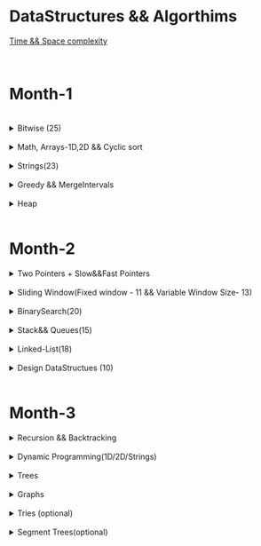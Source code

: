 DataStructures && Algorthims
============================

[Time && Space complexity](https://flexiple.com/algorithms/big-o-notation-cheat-sheet/)


<br>

<h1>Month-1</h1>


<br>
<details>
<Summary>Bitwise (25)</Summary>

S.No. | Question Name | Java Solution |
------|---------------|---------------|
1 | [Check if ith bit set or not](https://practice.geeksforgeeks.org/problems/check-whether-k-th-bit-is-set-or-not-1587115620/1) |[JAVA](./src/main/java/Bitwise/BitSetOrNot.java)|
2 | [Number of 1 bits](https://leetcode.com/problems/number-of-1-bits/) |[JAVA](./src/main/java/Bitwise/NumberOfSetBits.java)|
3 | [Counting Bits](https://leetcode.com/problems/counting-bits/) |[JAVA](./src/main/java/Bitwise/CountingBits.java)|
4 | [Reverse Bits](https://leetcode.com/problems/reverse-bits/) |[JAVA](./src/main/java/Bitwise/ReverseBits.java)|
5 | [say N is odd/even](https://practice.geeksforgeeks.org/problems/odd-or-even3618/1) |[JAVA](./src/main/java/Bitwise/EvenOrOdd.java)|
6 | [Swap all odd and even bits](https://practice.geeksforgeeks.org/problems/swap-all-odd-and-even-bits-1587115621/1) |[JAVA](./src/main/java/Bitwise/PowerSet.java)|
7 | [Longest Consecutive 1’s)](https://practice.geeksforgeeks.org/problems/longest-consecutive-1s-1587115620/1) |[JAVA](./src/main/java/Bitwise/PowerSet.java)|
8 | [Sparse Number](https://practice.geeksforgeeks.org/problems/number-is-sparse-or-not-1587115620/1) |[JAVA](./src/main/java/Bitwise/PowerSet.java)|
9 | [Extract/Set/Clear/Remove](https://www.geeksforgeeks.org/set-clear-and-toggle-a-given-bit-of-a-number-in-c/) |[JAVA](./src/main/java/Bitwise/)|
10 | [Check if a no is a power of 2](https://practice.geeksforgeeks.org/problems/power-of-2-1587115620/1) |[JAVA](./src/main/java/Bitwise/PowerOf2OrNot.java)|
11 | [Copy set bits in a range ](https://www.geeksforgeeks.org/copy-set-bits-in-a-range/) |[JAVA](https://www.geeksforgeeks.org/copy-set-bits-in-a-range)|
12 | [Complement of base 10 number ](https://leetcode.com/problems/complement-of-base-10-integer) |[JAVA](./src/main/java/Bitwise/DecimalToBinaryConversion.java)|
13 | [bit difference ](https://leetcode.com/problems/convert-a-number-to-hexadecimal/) |[JAVA](./src/main/java/Bitwise/DecimalToBinaryConversion.java)|
14 | [Print Xor of 1 to N and Range](https://practice.geeksforgeeks.org/problems/xor-of-a-given-range/1) |[JAVA](./src/main/java/Bitwise/XOR_Range.java)|
15 | [Bitwise AND of Numbers Range](https://leetcode.com/problems/bitwise-and-of-numbers-range/) |[JAVA](./src/main/java/Bitwise/BitwiseANDRange.java)|
16 | [Divide two integers ](https://leetcode.com/problems/divide-two-integers/) |[JAVA](./src/main/java/Bitwise/DecimalToBinaryConversion.java)|
17 | [square of no without using ](https://leetcode.com/problems/convert-a-number-to-hexadecimal/) |[JAVA](./src/main/java/Bitwise/DecimalToBinaryConversion.java)|
18 | [Decimal to Binary ](https://practice.geeksforgeeks.org/problems/decimal-to-binary-1587115620/1) |[JAVA](./src/main/java/Bitwise/DecimalToBinaryConversion.java)|
19 | [Binary to Decimal](https://practice.geeksforgeeks.org/problems/binary-number-to-decimal-number3525/1) |[JAVA](./src/main/java/Bitwise/BinaryToDecimalConversion.java)|
20 | [Convert a number to hexadecimal ](https://leetcode.com/problems/convert-a-number-to-hexadecimal/) |[JAVA](./src/main/java/Bitwise/DecimalToBinaryConversion.java)|
21 | [Add Binary](https://leetcode.com/problems/add-binary/) |[JAVA](./src/main/java/Bitwise/AddBinary.java)|
22 | [Sum of Two Integers](https://leetcode.com/problems/sum-of-two-integers/) |[JAVA](./src/main/java/Bitwise/SumOfTwoIntegers.java)|
23 | [Single Number](https://leetcode.com/problems/single-number/) |[JAVA](./src/main/java/Bitwise/SingleNumber_I.java)|
24 | [Single Number II](https://leetcode.com/problems/single-number-ii/) |[JAVA](./src/main/java/Bitwise/SingleNumber_I.java)|
25 | [Single Number III](https://leetcode.com/problems/single-number-iii) |[JAVA](./src/main/java/Bitwise/TwoUniqueNumbers.java)|
26 | [Swap 2 nos without using third variable](https://practice.geeksforgeeks.org/problems/swap-two-numbers3844/1) |[JAVA](./src/main/java/Bitwise/Swap2Numbers.java)|
27 | [Missing Numbers](https://leetcode.com/problems/missing-number/) |[JAVA](./src/main/java/Bitwise/MissingNumberXor.java)|
28 | [Subsets(power set)](https://practice.geeksforgeeks.org/problems/power-set4302/1) |[JAVA](./src/main/java/Bitwise/PowerSet.java)|
29 | [Maximum subset XOR](https://practice.geeksforgeeks.org/problems/maximum-subset-xor/1) |[JAVA](./src/main/java/Bitwise/PowerSet.java)|
</details>





<br>
<details>
<Summary>Math, Arrays-1D,2D && Cyclic sort</Summary>

<br/>
<Summary>Math</Summary>

S.No. | Question Name | Java Solution |
------|---------------|---------------|
1 | [Plus One](https://leetcode.com/problems/plus-one/) |[JAVA](./src/main/java/Arrays/PlusOne.java)|
2 | [Factorial Trailing Zeros](https://leetcode.com/problems/factorial-trailing-zeroes/) |[JAVA](./src/main/java/Arrays/FactorialTrailingZeros.java)|
3 | [Max points on a line](https://leetcode.com/problems/max-points-on-a-line/) |[JAVA](./src/main/java/Arrays/MaxPointsInALine.java)|
4 | [Fraction to recurring decimal](https://leetcode.com/problems/fraction-to-recurring-decimal/) |[JAVA](./src/main/java/Arrays/FractionToRecurringDecimal.java)|
5 | [Logger Rate Limiter](https://prepfortech.in/interview-topics/hash-table/logger-rate-limiter-leet-code/) |[JAVA](./src/main/java/Arrays/)|
6 | [Ugly Number - prime factors](https://leetcode.com/problems/ugly-number/) |[JAVA](./src/main/java/Arrays/Primes.java)|
6 | [Count primes](https://leetcode.com/problems/count-primes/) |[JAVA](./src/main/java/Arrays/Primes.java)|
7 | [GCD/LCM](https://leetcode.com/problems/logger-rate-limiter/) |[JAVA](./src/main/java/Arrays/Primes.java)|
8 | [Pascals Triangle](https://leetcode.com/problems/pascals-triangle/) |[JAVA](./src/main/java/Arrays/PascalsTriangle.java)|
9 | [Integer to Roman](https://leetcode.com/problems/integer-to-roman/) |[JAVA](./src/main/java/Arrays/IntegerToRomanViceVersa.java)|
9 | [Roman To Integer](https://leetcode.com/problems/roman-to-integer/) |[JAVA](./src/main/java/Arrays/IntegerToRomanViceVersa.java)|
10 | [Excel sheet column title](https://leetcode.com/problems/roman-to-integer/) |[JAVA](./src/main/java/Arrays/ExcelSheet.java)|
10 | [Excel Sheet column number](https://leetcode.com/problems/roman-to-integer/) |[JAVA](./src/main/java/Arrays/ExcelSheet.java)|


<br/>
<Summary>Cyclic Sort - all are same logic</Summary>

S.No. | Question Name | Java Solution |
------|---------------|---------------|
1 |[Missing Number](https://leetcode.com/problems/missing-number/) |[JAVA](./src/main/java/CyclicSort/MissingNumber.java)|
1 |[Find all numbers disappeard in the array](https://leetcode.com/problems/find-all-numbers-disappeared-in-an-array/) |[JAVA](./src/main/java/CyclicSort/FindAllMissingNumbersInArray.java)|
1 |[FInd the duplicate number](https://leetcode.com/problems/find-the-duplicate-number/)|[JAVA](./src/main/java/CyclicSort/FindTheDuplicateNumber.java)|
1 |[Find all duplicates in an array](https://leetcode.com/problems/find-all-duplicates-in-an-array/) |[JAVA](./src/main/java/CyclicSort/FillAllDuplicatesInArray.java)|
1 |[Set mismatch](https://leetcode.com/problems/set-mismatch/) |[JAVA](./src/main/java/CyclicSort/SetMismatch.java)|
1 |[First missing positive number](https://leetcode.com/problems/first-missing-positive/)|[JAVA](./src/main/java/CyclicSort/FirstMissingPositive.java)|



<br/>
<Summary>1D-Array</Summary>

S.No. | Question Name | Java Solution |
------|---------------|---------------|
1 | [Palindrome Number](https://leetcode.com/problems/palindrome-number/) |[JAVA](./src/main/java/Arrays/PalindromeNumber.java)|
1 | [Longest Palindrome](https://leetcode.com/problems/longest-palindrome/) |[JAVA](./src/main/java/Arrays/LongestPalindromeLength.java)|
1 | [Longest Consecutive sequence](https://leetcode.com/problems/longest-consecutive-sequence/) |[JAVA](./src/main/java/Arrays/LongestConsecutiveSequence.java)|
2 | [Majority Element I & II](https://leetcode.com/problems/majority-element/) |[JAVA](./src/main/java/Arrays/MajorityElement.java)|
3 | [max-consecutive-ones](https://leetcode.com/problems/max-consecutive-ones/) |[JAVA](./src/main/java/TwoPointers/MaxConsecutiveOnes.java)|
4 | [Product of Array-exceptSelf(PrefixSum)](https://leetcode.com/problems/product-of-array-except-self/) |[JAVA](./src/main/java/Arrays/ProductOfArrayExceptSelf.java)|
5 | [RotateArray](https://leetcode.com/problems/rotate-array/) |[JAVA](./src/main/java/Arrays/RotateArray.java)|
5 | [check if array is rotated or not](https://leetcode.com/problems/check-if-array-is-sorted-and-rotated/) |[JAVA](./src/main/java/Arrays/RotateArray.java)|
6 | [Convert array into zigzag fashion](https://practice.geeksforgeeks.org/problems/convert-array-into-zig-zag-fashion1638/1) |[JAVA](./src/main/java/Arrays/Zigzag.java)|
6 | [Wiggle sort I & II](https://leetcode.com/problems/wiggle-sort-ii/) |[JAVA](./src/main/java/Arrays/Zigzag.java)|
6 | [Rearrange Array Alternatly](https://practice.geeksforgeeks.org/problems/-rearrange-array-alternately-1587115620/1) |[JAVA](./src/main/java/Arrays/Zigzag.java)|
6 | [Element with left side smaller and right side greater](https://practice.geeksforgeeks.org/problems/unsorted-array4925/1) |[JAVA](./src/main/java/Arrays/Zigzag.java)|

<br/>
<Summary>Matrix - 2D Problems</Summary>

S.No. | Question Name | Java Solution |
------|---------------|---------------|
1 | [Rotate Image](https://leetcode.com/problems/rotate-image/) |[JAVA](./src/main/java/Arrays/RotateImage.java)|
2 | [Set Matrix to Zero](https://leetcode.com/problems/set-matrix-zeroes/) |[JAVA](./src/main/java/Arrays/SetMatrixToZeros.java)|
3 | [Spiral Matrix I & II](https://leetcode.com/problems/spiral-matrix/) |[JAVA](./src/main/java/Arrays/SpiralMatrix.java)|
4 | [Game of Life](https://leetcode.com/problems/game-of-life/) |[JAVA](./src/main/java/Arrays/GameOfLife.java)|


</details>




<br>
<details>
<Summary>Strings(23)</Summary>

S.No. | Question Name | Java Solution |
------|---------------|---------------|
1 | [Valid Anagram](https://leetcode.com/problems/valid-anagram/) |[JAVA](./src/main/java/Strings/ValidAnagram.java)|
2 | [Group Anagrams](https://leetcode.com/problems/group-anagrams/) |[JAVA](./src/main/java/Strings/)|
3 | [Valid Palindrome](https://leetcode.com/problems/valid-palindrome/) |[JAVA](./src/main/java/Strings/ValidPalindrome.java)|
4 | [Valid Palindrome II](https://leetcode.com/problems/valid-palindrome-ii/) |[JAVA](./src/main/java/Strings/ValidPalindromeII.java)|
5 | [minimum-insertion-steps-to-make-a-string-palindrome](https://leetcode.com/problems/minimum-insertion-steps-to-make-a-string-palindrome) |[JAVA](./src/main/java/Strings/MinInsertions.java)|
6 | [longest-palindromic-substring](https://leetcode.com/problems/longest-palindromic-substring) |[JAVA](./src/main/java/Strings/LongestPalindromicSubstring.java)|
7 | [Isomorphic Strings](https://leetcode.com/problems/isomorphic-strings/) |[JAVA](./src/main/java/Strings/Isomorphic.java)|
8 | [Ransom Note](https://leetcode.com/problems/ransom-note/) |[JAVA](./src/main/java/Strings/RansomNote.java)|
9 | [Longest common prefix](https://leetcode.com/problems/longest-common-prefix/) |[JAVA](./src/main/java/Strings/LongestCommonPrefix.java)|
10 | [Zig Zag conversion](https://leetcode.com/problems/zigzag-conversion/) |[JAVA](./src/main/java/Strings/ZigZagConversion.java)|
11 | [Length of Last Word](https://leetcode.com/problems/length-of-last-word/) |[JAVA](./src/main/java/Strings/LengthOfLastWord.java)|
12 | [Reverse words in a string](https://leetcode.com/problems/reverse-words-in-a-string/) |[JAVA](./src/main/java/Strings/ReverseWordsInAString.java)|
13 | [Compare version numbers](https://leetcode.com/problems/compare-version-numbers/) |[JAVA](./src/main/java/Strings/CompareVersionNumbers.java)|
14 | [Validate IP Address](https://leetcode.com/problems/validate-ip-address) |[JAVA](./src/main/java/Strings/ValidateIPAddress.java)|
15 | [Count and Say](https://leetcode.com/problems/count-and-say/) |[JAVA](./src/main/java/Strings/CountAndSay.java)|
16 | [Encode & Decode Strings](https://leetcode.com/problems/encode-and-decode-strings/) |[JAVA](./src/main/java/Strings/EncodeAndDecodeStrings.java)|
17 | [Text Justification](https://leetcode.com/problems/text-justification/) |[JAVA](./src/main/java/Strings/TextJustification.java)|
18 | [Find the index of the first occurence in a string(atoI - kmp)](https://leetcode.com/problems/find-the-index-of-the-first-occurrence-in-a-string/) |[JAVA](./src/main/java/Strings/AtoIKMP.java)|
19 | [String Compression](https://leetcode.com/problems/string-compression) |[JAVA](./src/main/java/Strings/TextJustification.java)|
20 | [Kids with greatest number of candies](https://leetcode.com/problems/kids-with-the-greatest-number-of-candies) |[JAVA](./src/main/java/Strings/TextJustification.java)|
21 | [Can place flowers](https://leetcode.com/problems/can-place-flowers) |[JAVA](./src/main/java/Strings/TextJustification.java)|
22 | [GCD of strings](https://leetcode.com/problems/greatest-common-divisor-of-strings) |[JAVA](./src/main/java/Strings/TextJustification.java)|
23 | [Reverse words in a String](https://leetcode.com/problems/reverse-words-in-a-string/) |[JAVA](./src/main/java/TwoPointers/ReverseWordsInAString.java)|
</details>



<br>
<details>
<Summary>Greedy && MergeIntervals </Summary>

S.No. | Question Name | Java Solution |
------|---------------|---------------|
1 |[Largest-Number](https://leetcode.com/problems/largest-number/) |[JAVA](./src/main/java/Greedy/LargestFromArray.java)|
2 |[Gas Station](https://leetcode.com/problems/gas-station/) |[JAVA](./src/main/java/Greedy/GasStationOrCircularTour.java)|
3 |[Candy](https://leetcode.com/problems/candy/) |[JAVA](./src/main/java/Greedy/CarPoolingAndCandy.java)|
4 |[Car Pooling](https://leetcode.com/problems/car-pooling/) |[JAVA](./src/main/java/Greedy/CarPoolingAndCandy.java)|
5 |[Boats to save people](https://leetcode.com/problems/boats-to-save-people/) |[JAVA](./src/main/java/Greedy/MinimumNoOfBoatsToSavePeople.java)|
6 |[Minimum platforms](https://practice.geeksforgeeks.org/problems/minimum-platforms-1587115620/1) |[JAVA](./src/main/java/Greedy/MinimumNoOfPlatformsRequired.java)|
7 |[Minimum no of refueling shops](https://leetcode.com/problems/minimum-number-of-refueling-stops/) |[JAVA](./src/main/java/Greedy/MinimumNoOfRefuelingStops.java)|
8 |[Jump Game](https://leetcode.com/problems/jump-game/) |[JAVA](./src/main/java/Greedy/JumpGame.java)|
9 |[Two-City-scheduling](https://leetcode.com/problems/two-city-scheduling/) |[JAVA](./src/main/java/Greedy/TwoCitySchedulingInterview.java)|
10 |[Find the celebrity](https://www.youtube.com/watch?v=LZJBZEnoYLQ) |[JAVA](./src/main/java/Greedy/FindTheCelebrity.java)|
11 |[distribute-candies](https://leetcode.com/problems/distribute-candies/) |[JAVA](./src/main/java/Greedy/DistributeCandies.java)|
12 |[increasing-triplet-subsequence](https://leetcode.com/problems/increasing-triplet-subsequence/) |[JAVA](./src/main/java/Greedy/IncreasingTripletSubsequence.java)|


<Summary>MergeIntervals</Summary>

S.No. | Question Name | Java Solution |
------|---------------|---------------|
1 |[mergeInterval](https://leetcode.com/problems/merge-intervals/) |[JAVA](./src/main/java/mergeIntervals/mergeIntervals.java)|
2 |[InsertInterval](https://leetcode.com/problems/insert-interval/) |[JAVA](./src/main/java/mergeIntervals/InsertIntervals.java)|
3 |[Non-overlapping intervals](https://leetcode.com/problems/non-overlapping-intervals/) |[JAVA](./src/main/java/mergeIntervals/Non_overlappingInterval.java)|
4 |[Interval List Intersections](https://leetcode.com/problems/interval-list-intersections/) |[JAVA](./src/main/java/mergeIntervals/IntervalListIntersections.java)|
5 |[Minimum no of arrows to burst ballons](https://leetcode.com/problems/minimum-number-of-arrows-to-burst-balloons/) |[JAVA](./src/main/java/mergeIntervals/MinimumArrowsToBurstBallons.java)|
5 |[Meeting rooms I&II](https://www.lintcode.com/problem/920/) |[JAVA](./src/main/java/mergeIntervals/MeetingRooms.java)|
6 |[Employee free time](https://leetcode.com/problems/employee-free-time/) |[JAVA](./src/main/java/mergeIntervals/EmployeeFreeTime.java)|
7 |[Summary Ranges](https://leetcode.com/problems/summary-ranges/) |[JAVA](./src/main/java/mergeIntervals/SummaryRanges.java)|
</details>




<br>
<details>
<Summary>Heap</Summary>


<Summary>Top K pattern</Summary>

S.No. | Question Name | Java Solution |
------|---------------|---------------|
1 | [Top k Frequent words](https://leetcode.com/problems/k-closest-points-to-origin/) |[JAVA](./src/main/java/TwoPointers/)|
1 | [Top k Frequent Elements](https://leetcode.com/problems/top-k-frequent-words/) |[JAVA](./src/main/java/TwoPointers/)|
1 | [Sort Characters By Frequency](https://leetcode.com/problems/find-k-closest-elements/) |[JAVA](./src/main/java/TwoPointers/)|

<Summary>Kth Smallest/Largest</Summary>

S.No. | Question Name | Java Solution |
------|---------------|---------------|
2 | [K Closest Points to Origin](https://leetcode.com/problems/car-pooling) |[JAVA](./src/main/java/TwoPointers/)|
3 | [Kth Largest element in an array](https://leetcode.com/problems/kth-largest-element-in-an-array/) |[JAVA](./src/main/java/heaps/)|
4 | [Kth Largest Element in a Stream](https://leetcode.com/problems/merge-k-sorted-lists) |[JAVA](./src/main/java/TwoPointers/)|
5 | [Find K pairs with smallest sums](https://leetcode.com/problems/car-pooling) |[JAVA](./src/main/java/TwoPointers/)|
6 | [Find the Kth Smallest Sum of a Matrix with sorted rows](https://leetcode.com/problems/k-closest-points-to-origin/) |[JAVA](./src/main/java/TwoPointers/)|


<Summary>Two Heaps && Merge Patterns</Summary>

S.No. | Question Name | Java Solution |
------|---------------|---------------|
1 | [Find median from data stream](https://leetcode.com/problems/find-median-from-data-stream/) |[JAVA](./src/main/java/TwoPointers/)|
2 | [Sliding Window Median](https://leetcode.com/problems/merge-k-sorted-lists) |[JAVA](./src/main/java/TwoPointers/)|
3 | [Merge k sorted lists](https://leetcode.com/problems/merge-k-sorted-lists) |[JAVA](./src/main/java/TwoPointers/)|
4 | [Ugly Number II](https://leetcode.com/problems/top-k-frequent-elements/)|[JAVA](./src/main/java/heaps/)|
5 | [Minimum Cost to Hire K workers](https://leetcode.com/problems/car-pooling) |[JAVA](./src/main/java/TwoPointers/)|
6 | [Minimum Cost to Connect sticks](https://leetcode.com/problems/car-pooling) |[JAVA](./src/main/java/TwoPointers/)|
7 | [Rearrange String k Distance Apart](https://leetcode.com/problems/reorganize-string/) |[JAVA](./src/main/java/TwoPointers/)|
8 | [Task Scheduler](https://leetcode.com/problems/find-median-from-data-stream/) |[JAVA](./src/main/java/TwoPointers/)|
9 | [Reoragnize String](https://leetcode.com/problems/find-median-from-data-stream/) |[JAVA](./src/main/java/TwoPointers/)|
10 | [IPO](https://leetcode.com/problems/car-pooling) |[JAVA](./src/main/java/TwoPointers/)|


</details>


<br>
<h1>Month-2</h1>

<details>
<Summary>Two Pointers + Slow&&Fast Pointers</Summary>

S.No. | Question Name | Java Solution |
------|---------------|---------------|
1 | [Two Sum](https://leetcode.com/problems/two-sum/) |[JAVA](./src/main/java/TwoPointers/TwoSum_I.java)|
2 | [Two Sum II - Input Array sorted](https://leetcode.com/problems/two-sum-ii-input-array-is-sorted/) |[JAVA](./src/main/java/TwoPointers/TwoSum_II.java)|
3 | [3 Sum](https://leetcode.com/problems/3sum/) |[JAVA](./src/main/java/TwoPointers/ThreeSum.java)|
4 | [3 Sum closest](https://leetcode.com/problems/3sum-closest/) |[JAVA](./src/main/java/TwoPointers/ThreeSumClosest.java)|
5 | [4 Sum](https://leetcode.com/problems/4sum/) |[JAVA](./src/main/java/TwoPointers/FourSum.java)|
6 | [4 Sum II](https://leetcode.com/problems/4sum-ii/) |[JAVA](./src/main/java/TwoPointers/FourSum_II.java)|
7 | [k-diff-pairs-in-an-array](https://leetcode.com/problems/k-diff-pairs-in-an-array/) |[JAVA](./src/main/java/TwoPointers/FindKDiffPairs.java)|
8 | [Valid Triangle](https://leetcode.com/problems/valid-triangle-number/) |[JAVA](./src/main/java/TwoPointers/ValidTriangle.java)|
9 | [partition-labels](https://leetcode.com/problems/partition-labels/) |[JAVA](./src/main/java/TwoPointers/PartitionLabels.java)|
10 | [move-zeroes](https://leetcode.com/problems/move-zeroes/) |[JAVA](./src/main/java/TwoPointers/MoveZeros.java)|
11 | [sort-colors](https://leetcode.com/problems/sort-colors/) |[JAVA](./src/main/java/TwoPointers/SortColors.java)|
13 | [Remove Element](https://leetcode.com/problems/remove-element/) |[JAVA](./src/main/java/TwoPointers/RemoveElement.java)|
13 | [remove-duplicates-from-sorted-array/](https://leetcode.com/problems/remove-duplicates-from-sorted-array/) |[JAVA](./src/main/java/TwoPointers/RemoveDuplicatesFromSortedArrayIAndII.java)|
13 | [remove-duplicates-from-sorted-array II/](https://leetcode.com/problems/remove-duplicates-from-sorted-array-ii/) |[JAVA](./src/main/java/TwoPointers/RemoveDuplicatesFromSortedArrayIAndII.java)|
14 | [merge-sorted-array](https://leetcode.com/problems/merge-sorted-array/) |[JAVA](./src/main/java/TwoPointers/MergeSortedArray.java)|
15 | [trapping-rain-water](https://leetcode.com/problems/trapping-rain-water/)|[JAVA](./src/main/java/TwoPointers/TrappingRainWater.java)|
15 | [Trapping-rain-water-II](https://leetcode.com/problems/trapping-rain-water-ii/) |[JAVA](./src/main/java/TwoPointers/)|
16 | [container-with-most-water](https://leetcode.com/problems/container-with-most-water/) |[JAVA](./src/main/java/TwoPointers/ContainerWithMostWater.java)|
16 | [Next permutation](https://leetcode.com/problems/next-permutation/) |[JAVA](./src/main/java/TwoPointers/ContainerWithMostWater.java)|


<Summary>Slow and Fast Pointers (7)</Summary>

S.No. | Question Name | Java Solution |
------|---------------|---------------|
1 | [Middle of the LinkedList](https://leetcode.com/problems/middle-of-the-linked-list/) |[JAVA](./src/main/java/FastAndSlowPointers/MiddleOfTheLinkedList.java)|
2 | [Linked List cycle](https://leetcode.com/problems/linked-list-cycle/) |[JAVA](./src/main/java/FastAndSlowPointers/LinkedListCycle.java)|
2 | [Linked List cycle II](https://leetcode.com/problems/linked-list-cycle-ii/) |[JAVA](./src/main/java/FastAndSlowPointers/LinkedListCycle_II.java)|
3 | [Circular Array Loop](https://leetcode.com/problems/circular-array-loop/) |[JAVA](./src/main/java/FastAndSlowPointers/CircularArrayLoop.java)|
4 | [Palindrome LinkedList](https://leetcode.com/problems/palindrome-linked-list/) |[JAVA](./src/main/java/FastAndSlowPointers/PalindromeLinkedList.java)|
5 | [Happy Number](https://leetcode.com/problems/happy-number/) |[JAVA](./src/main/java/FastAndSlowPointers/HappyNumber.java)|
6 | [Find the duplicate Number](https://leetcode.com/problems/find-the-duplicate-number/description/) |[JAVA](./src/main/java/FastAndSlowPointers/FindTheDuplicateNumber.java)|
7 | [Swapping nodes Linked List](https://leetcode.com/problems/swapping-nodes-in-a-linked-list/) |[JAVA](./src/main/java/LinkedList/SwapNodesInLinkedList.java)|
7 | [Remove/Delete Nth node from end of list](https://leetcode.com/problems/remove-nth-node-from-end-of-list/) |[JAVA](./src/main/java/LinkedList/RemoveNthNodeFromEndOfList.java)|
7 | [Delete Node in a Linked Lists](https://leetcode.com/problems/delete-node-in-a-linked-list/) |[JAVA](./src/main/java/LinkedList/DeleteNodeInALinkedList.java)|
7 | [Delete Middle Node of Linked List](https://leetcode.com/problems/delete-the-middle-node-of-a-linked-list/) |[JAVA](./src/main/java/LinkedList/DeleteMiddleOfLinkedList.java)|

</details>






<br>

<details>
<Summary>Sliding Window(Fixed window - 11 && Variable Window Size- 13)</Summary>

S.No. | Question Name | Java Solution |
------|---------------|---------------|
1 |[substrings of size 3 with distinct characters](https://leetcode.com/problems/substrings-of-size-three-with-distinct-characters/)|[JAVA](./src/main/java/SlidingWindow_Fixed/SubstringsOfSize3WithDistinctCharacters.java)|
1 |[Contains duplicates II && III](https://leetcode.com/problems/contains-duplicate-ii/)|[JAVA](./src/main/java/SlidingWindow_Fixed/ContainsDuplicate_II.java)|
1 |[Maximum-average-subarray-I](https://leetcode.com/problems/maximum-average-subarray-i/)|[JAVA](./src/main/java/SlidingWindow_Fixed/Maximum_average_subarray_I.java)|
1 |[DietPlanPerformance ](http://lixinchengdu.github.io/algorithmbook/leetcode/diet-plan-performance.html)|[JAVA](./src/main/java/SlidingWindow_Fixed/DietPlanPerformance.java)|
2 |[Find the K-Beauty of a Number](https://leetcode.com/problems/find-the-k-beauty-of-a-number/)|[JAVA](./src/main/java/SlidingWindow_Fixed/FindTheKBeautyOFANumber.java)|
3 |[Repeated DNA Sequences](https://leetcode.com/problems/repeated-dna-sequences/)|[JAVA](./src/main/java/SlidingWindow_Fixed/RepeatedDNASequences.java)|
4 |[Find all anagrams in a string](https://leetcode.com/problems/find-all-anagrams-in-a-string/)|[JAVA](./src/main/java/SlidingWindow_Fixed/FindAllAnagaramsInAString.java)|
4 |[Count Occurences of Anagram](https://www.geeksforgeeks.org/count-occurrences-of-anagrams/)|[JAVA]()|
5 |[Permutations In a String](https://leetcode.com/problems/permutation-in-string/)|[JAVA](./src/main/java/SlidingWindow_Fixed/PermutationInAString.java)|
6 |[**Sliding Window Maximum**](https://leetcode.com/problems/sliding-window-maximum/) |[JAVA](./src/main/java/SlidingWindow_Fixed/SlidingWindowMaximum.java)|
7 |[**Minimum Window Substring**](https://leetcode.com/problems/minimum-window-substring/) |[JAVA](./src/main/java/SlidingWindow_Fixed/MinimumWindowSubstring.java)|
8 |[Longest Substring with almost K **distinct** characters](https://www.lintcode.com/problem/386/) |[JAVA]()|
8 |[**Fruits into baskets**](https://leetcode.com/problems/fruit-into-baskets/) |[JAVA](./src/main/java/SlidingWindow_Fixed/FruitsIntoBasket.java)| |
8 |[Subarrays with K **different** Integers](https://leetcode.com/problems/subarrays-with-k-different-integers/)|[JAVA]()|
10 |[Longest Substring with atleast k **repeating** characters](https://leetcode.com/problems/longest-substring-with-at-least-k-repeating-characters/)|[JAVA]()|
11 |[Longest **Repeating** Character Replacement](https://leetcode.com/problems/longest-repeating-character-replacement/)|[JAVA]()|


<Summary>Sliding Window(Variable Window Size)</Summary>

S.No. | Question Name | Java Solution |
------|---------------|---------------|
1 |[Subarrays-Product-LessThan-K](https://leetcode.com/problems/subarray-product-less-than-k/)|[JAVA](./src/main/java/SlidingWindow_Variable/Subarray_Product_LessThan_K.java)|
1 |[Subarrays-Sum-Equals-K](https://leetcode.com/problems/subarray-product-less-than-k/)|[JAVA](./src/main/java/SlidingWindow_Variable/Subarray_Sum_Equals_K.java)|
1 |[Maximum Size subarray sum equals K](https://www.lintcode.com/problem/911)|[JAVA](./src/main/java/SlidingWindow_Variable/MaximumSizeSubArraySumEqualsToK.java)|
1 |[Minimum Size subarray sum greaterThan Equals K](https://leetcode.com/problems/minimum-size-subarray-sum)|[JAVA](./src/main/java/SlidingWindow_Variable/MinimumSize_SubarraySum_GreaterThanEquals_K.java)|
2 |[**MaximumConsecutiveOnes-III**](https://leetcode.com/problems/max-consecutive-ones-iii)|[JAVA](./src/main/java/SlidingWindow_Variable/MaxConsecutiveOnes_III.java)|
3 |[Grumpy Bookstore Owner](https://leetcode.com/problems/grumpy-bookstore-owner)|[JAVA](./src/main/java/SlidingWindow_Variable/GrumpyBookStoreOwner.java)|
4 |[longest-substring-without-**repeating**-characters](https://leetcode.com/problems/longest-substring-without-repeating-characters/)|[JAVA](./src/main/java/SlidingWindow_Variable/LongestSubstringWithoutRepeatingCharacters.java)|
5 |[**Sliding-Window-Median**](https://leetcode.com/problems/sliding-window-median/)|[JAVA](./src/main/java/SlidingWindow_Variable/Sliding_Window_Median.java)|
6 |[longest-continuous-subarray-with-absolute-diff-less-than-or-equal-to-limit](https://leetcode.com/problems/longest-continuous-subarray-with-absolute-diff-less-than-or-equal-to-limit)|[JAVA](./src/main/java/SlidingWindow_Variable/LongestContinuousSubarrayWithAbsoluteDiffLessThan.java)|
7 |[substring-with-concatenation-of-all-words](https://leetcode.com/problems/substring-with-concatenation-of-all-words)|[JAVA](./src/main/java/SlidingWindow_Variable/SubstringWithConcatenationOfAllWords.java)|
8 |[longest-nice-substring](https://leetcode.com/problems/longest-nice-substring/)|[JAVA](./src/main/java/SlidingWindow_Variable/LongestNiceSubstring.java)|
9 |[**maximum-points-you-can-obtain-from-cards**](https://leetcode.com/problems/maximum-points-you-can-obtain-from-cards)|[JAVA](./src/main/java/SlidingWindow_Variable/GrumpyBookStoreOwner.java)|
10 |[frequency-of-the-most-frequent-element](https://leetcode.com/problems/frequency-of-the-most-frequent-element/)|[JAVA](./src/main/java/SlidingWindow_Variable/GrumpyBookStoreOwner.java)|
11 |[count-unique-characters-of-all-substrings-of-a-given-string](https://leetcode.com/problems/count-unique-characters-of-all-substrings-of-a-given-string/)|[JAVA](./src/main/java/SlidingWindow_Variable/GrumpyBookStoreOwner.java)|
12 |[**Minimum Window Subsequence**](https://www.lintcode.com/problem/857/)|[JAVA](./src/main/java/SlidingWindow_Variable/GrumpyBookStoreOwner.java)|
13 |[Longest Subsequence Repeated k Times](https://leetcode.com/problems/longest-subsequence-repeated-k-times/)|[JAVA](./src/main/java/SlidingWindow_Variable/GrumpyBookStoreOwner.java)|

</details>

</details>
<br>


<details>
<Summary>BinarySearch(20)</Summary>

S.No. | Question Name | Java Solution |
------|---------------|---------------|
1 |[Binary Search](https://leetcode.com/problems/binary-search/) |[JAVA](./src/main/java/BinarySearch/BinarySearch.java)|
1 |[Lower and Upper Bound](https://www.codingninjas.com/studio/problems/lower-bound_8165382) |[JAVA](./src/main/java/BinarySearch/LowerAndUpperBound.java)|
1 |[Search for insert position](https://leetcode.com/problems/search-insert-position/) |[JAVA](./src/main/java/BinarySearch/)|
1 |[Floor and Ceil in a sorted Array](https://takeuforward.org/arrays/floor-and-ceil-in-sorted-array/) |[JAVA](./src/main/java/BinarySearch/FloorAndCeil.java)|
2 |[Find the first and Last occurences of a given number in sorted ](https://leetcode.com/problems/find-first-and-last-position-of-element-in-sorted-array/) |[JAVA](./src/main/java/BinarySearch/FindTheFirstAndLastCountOccurences.java)|
2 |[Count occurences of a given number in a sorted array](https://leetcode.com/problems/binary-search/) |[JAVA](./src/main/java/BinarySearch/FindTheFirstAndLastCountOccurences.java)|
3 |[Search in a rotated sorted array I](https://leetcode.com/problems/search-in-rotated-sorted-array) |[JAVA](./src/main/java/BinarySearch/SearchInASortedRotatedMatrix.java)|
3 |[Search in a rotated sorted array II - duplicates](https://leetcode.com/problems/search-in-rotated-sorted-array-ii) |[JAVA](./src/main/java/BinarySearch/SearchInASortedRotatedMatrix.java)|
4 |[minimum in a rotated sorted array](https://leetcode.com/problems/find-minimum-in-rotated-sorted-array/) |[JAVA](./src/main/java/BinarySearch/FindMinimum.java)|
5 |[Single element in a sorted array](https://leetcode.com/problems/single-element-in-a-sorted-array/) |[JAVA](./src/main/java/BinarySearch/SingleElementInSortedArray.java)|
6 |[Median of two sorted arrays](https://leetcode.com/problems/median-of-two-sorted-arrays) |[JAVA](./src/main/java/BinarySearch/MedianOfTwoSortedArrays.java)|
7 |[Peak Index in a mountain array](https://leetcode.com/problems/peak-index-in-a-mountain-array/) |[JAVA](./src/main/java/BinarySearch/PeakIndexInMountainArray.java)|
8 |[Find the peak element](https://leetcode.com/problems/find-peak-element) |[JAVA](./src/main/java/BinarySearch/FindAPeakElementIN_1DMatrix.java)|
9 |[Find the peak element 2D Matrix](https://leetcode.com/problems/find-a-peak-element-ii/) |[JAVA](./src/main/java/BinarySearch/FindThePeakElementInA2DMatrix.java)|
10 |[Search in a 2D matrix I](https://leetcode.com/problems/search-a-2d-matrix/) |[JAVA](./src/main/java/BinarySearch/SearchInA2DMatrix_I.java)|
10 |[Search in a 2D Matrix II](https://leetcode.com/problems/search-a-2d-matrix/) |[JAVA](./src/main/java/BinarySearch/SearchInA2DMatrix_II.java)|
11 |[Matrix median](https://practice.geeksforgeeks.org/problems/median-in-a-row-wise-sorted-matrix1527/1) |[JAVA](./src/main/java/BinarySearch/MatrixMedian.java)|
12 |[Kth smallest element in a sorted matrix](https://leetcode.com/problems/kth-smallest-element-in-a-sorted-matrix/) |[JAVA](./src/main/java/BinarySearch/MatrixMedian.java)|
13 |[Kth missing positive number](https://takeuforward.org/arrays/kth-missing-positive-number/) |[JAVA](./src/main/java/BinarySearch/)|
14 |[Find the smallest divisor given a threshold](find-the-smallest-divisor-given-a-threshold) |[JAVA](./src/main/java/BinarySearch/SmallestDivisor.java)|
15 |[Kth element of 2 sorted arrays](https://www.codingninjas.com/studio/problems/k-th-element-of-2-sorted-array_1164159?utm_source=striver&utm_medium=website&utm_campaign=a_zcoursetuf) |[JAVA](./src/main/java/BinarySearch/KthElementOf2Sorted.java)|
16 |[Find the sqrt of a integer](https://leetcode.com/problems/sqrtx/) |[JAVA](./src/main/java/BinarySearch/SqrtOfNumber.java)|
17 |[Find the Nith root of a integer](https://www.codingninjas.com/studio/problems/nth-root-of-m_1062679?utm_source=striver&utm_medium=website&utm_campaign=a_zcoursetuf) |[JAVA](./src/main/java/BinarySearch/NthRootOfInteger.java)|
18 |[Koko eating bananas](https://leetcode.com/problems/koko-eating-bananas/) |[JAVA](./src/main/java/BinarySearch/KokoEatingBananas.java.java)|
19 |[Minimum days to make m bouquets](https://leetcode.com/problems/minimum-number-of-days-to-make-m-bouquets/) |[JAVA](./src/main/java/BinarySearch/MinimumBouquets.java)|
20 |[Least Capacity to ship packages in m days](https://leetcode.com/problems/capacity-to-ship-packages-within-d-days/) |[JAVA](./src/main/java/BinarySearch/CapacityToShip.java)|
21 |[Allocate cows to stalls with max possible distance](https://www.codingninjas.com/studio/problems/aggressive-cows_1082559) |[JAVA](./src/main/java/BinarySearch/AggresiveCows.java)|
21 |[Minimum no of pages allocation](https://www.codingninjas.com/studio/problems/allocate-books_1090540?utm_source=youtube&utm_medium=affiliate&utm_campaign=codestudio_Striver_BinarySeries) |[JAVA](./src/main/java/BinarySearch/AllocateBooksToStudents.java)|
21 |[Painters partition](https://www.codingninjas.com/studio/problems/painter-s-partition-problem_1089557?utm_source=striver&utm_medium=website&utm_campaign=a_zcoursetuf) |[JAVA](./src/main/java/BinarySearch/PaintersPartition.java)|
21 |[split-array-largest-sum](https://leetcode.com/problems/split-array-largest-sum/) |[JAVA](./src/main/java/BinarySearch/SplitArrayLargestSum.java)|
21 |[Minimize the max distance to gas station](https://leetcode.com/problems/minimize-max-distance-to-gas-station/) |[JAVA](https://leetcode.ca/2018-01-12-774-Minimize-Max-Distance-to-Gas-Station/)|
21 |[H-Index I && II](https://leetcode.com/problems/h-index-ii/) |[JAVA](./src/main/java/BinarySearch/HIndex_II.java)|
21 |[Heaters](https://leetcode.com/problems/heaters/) |[JAVA](./src/main/java/BinarySearch/Heaters.java)|
</details>


<br>
<details>
<Summary>Stack&& Queues(15)</Summary>

S.No. | Question Name | Java Solution |
------|---------------|---------------|
1 | [NextGreaterElement(Right)]() |[JAVA](./src/main/java/Stack/)|
1 | [PreviousGreaterElement(NGE-Left) ]() |[JAVA](./src/main/java/Stack/)|
1 | [NextSmallerElement(Right)]() |[JAVA](./src/main/java/Stack/)|
1 | [PreviousSmallerElement(NSE-Left)]() |[JAVA](./src/main/java/Stack/)|
1 | [Next Greater Element I/II/III]() |[JAVA](./src/main/java/Stack/)|
1 | [Daily Temperatures(next greater element)]() |[JAVA](./src/main/java/Stack/)|
2 | [Online Stock span](https://leetcode.com/problems/online-stock-span/) |[JAVA](./src/main/java/Stack/)|
2 | [Stack span ](https://practice.geeksforgeeks.org/problems/stock-span-problem-1587115621/1) |[JAVA](./src/main/java/Stack/)|
2 | [Largest Rectangle in a histogram(NSE&PSE)](https://leetcode.com/problems/largest-rectangle-in-histogram/) |[JAVA](./src/main/java/Stack/)|
3 | [Remove K digits]() |[JAVA](./src/main/java/Stack/)|
4 | [132 Pattern]() |[JAVA](./src/main/java/Stack/)|
5 | [Valid Parentheses]() |[JAVA](./src/main/java/Stack/)|
6 | [Redudant braces]() |[JAVA](./src/main/java/Stack/)|
7 | [Simplify Path](https://leetcode.com/problems/simplify-path/) |[JAVA](./src/main/java/Stack/)|
8 | [Basic calculator I,II,III](https://leetcode.com/problems/basic-calculator/) |[JAVA](./src/main/java/Stack/)|
9 | [Evaluate Reverse Polish Notation](https://leetcode.com/problems/evaluate-reverse-polish-notation/) |[JAVA](./src/main/java/Stack/)|
10 | [Sort stack](https://practice.geeksforgeeks.org/problems/sort-a-stack/1) |[JAVA](./src/main/java/Stack/)|
11 | [First Non Repeating character in a stream]() |[JAVA](./src/main/java/Stack/)|
12 | [remove-all-adjacent-duplicates-in-string I,II](https://leetcode.com/problems/remove-all-adjacent-duplicates-in-string-ii/) |[JAVA](./src/main/java/Stack/)|
13 | [Asteroid collison](https://leetcode.com/problems/asteroid-collision/) |[JAVA](./src/main/java/Stack/)|
14 | [Trapping Rain water](https://leetcode.com/problems/trapping-rain-water/) |[JAVA](./src/main/java/Stack/)|
</details>



</details>
<br>
<details>
<Summary>Linked-List(18)</Summary>

S.No. | Question Name | Java Solution |
------|---------------|---------------|
1 | [Reverse LinkedLists](https://leetcode.com/problems/reverse-linked-list/) |[JAVA](./src/main/java/LinkedList/ReverseLinkedList.java)|
1 | [Reverse LinkedLists II](https://leetcode.com/problems/reverse-linked-list-ii/)|[JAVA](./src/main/java/LinkedList/ReverseLinkedListII.java)|
1 | [Reverse nodes in k pair](https://leetcode.com/problems/reverse-nodes-in-k-group/) |[JAVA](./src/main/java/LinkedList/ReverseLinkedListsInKGroup.java)|
1 | [Reverse nodes in even length groups](https://leetcode.com/problems/reverse-nodes-in-even-length-groups/) |[JAVA](./src/main/java/LinkedList/ReverseLinkedListEvenGroup.java)|
2 | [Swapping nodes in pair](https://leetcode.com/problems/swap-nodes-in-pairs/) |[JAVA](./src/main/java/LinkedList/SwapNodesInPair.java)|
2 | [Odd-even linked list](https://leetcode.com/problems/odd-even-linked-list/) |[JAVA](./src/main/java/LinkedList/OddEvenLinkedList.java)|
3 | [Reorder List](https://leetcode.com/problems/reorder-list/) |[JAVA](./src/main/java/LinkedList/ReorderList.java)
4 | [Rotate List](https://leetcode.com/problems/rotate-list/) |[JAVA](./src/main/java/LinkedList/RotateList.java)|
5 | [copyList with random pointer](https://leetcode.com/problems/copy-list-with-random-pointer/) |[JAVA](./src/main/java/LinkedList/CopyListWithRandomPointer.java)|
6 | [Remove duplicates I && II](https://leetcode.com/problems/remove-duplicates-from-sorted-list/) |[JAVA](./src/main/java/LinkedList/RemoveDuplicate.java)|
8 | [Add two numbers](https://leetcode.com/problems/add-two-numbers/) |[JAVA](./src/main/java/LinkedList/AddTwoNumbers.java)|
9 | [Maximum Twin sum of a linked list](https://leetcode.com/problems/maximum-twin-sum-of-a-linked-list/) |[JAVA](./src/main/java/LinkedList/MaximumTwinSumOfLinkedList.java)|
10 | [Merge in between linked lists](https://leetcode.com/problems/merge-in-between-linked-lists/) |[JAVA](./src/main/java/LinkedList/MergeInBetween.java)|
11 | [Merge two sorted lists](https://leetcode.com/problems/merge-two-sorted-lists/) |[JAVA](./src/main/java/LinkedList/MergeTwoSortedLists.java)|
12 | [Intersection of two linked lists](https://leetcode.com/problems/intersection-of-two-linked-lists/) |[JAVA](./src/main/java/LinkedList/IntersectionOfTwoLists.java)|
13 | [flatten-binary-tree-to-linked-list (Morris tree traversal)](https://leetcode.com/problems/flatten-binary-tree-to-linked-list/) |[JAVA](./src/main/java/LinkedList/FlattenBinaryTree.java)|
14 | [Linked List in a binary tree](https://leetcode.com/problems/linked-list-in-binary-tree/) |[JAVA](./src/main/java/LinkedList/LinkedListInABinaryTree.java)|
15 | [Convert sorted linked list to binary search tree](https://leetcode.com/problems/convert-sorted-list-to-binary-search-tree/) |[JAVA](./src/main/java/LinkedList/SortedListToBST.java)|
16 | [convert binary no to linked list no](https://leetcode.com/problems/convert-binary-number-in-a-linked-list-to-integer/) |[JAVA](./src/main/java/LinkedList/BinaryNumberToLinkedListInteger.java)|
17 | [Sort List](https://leetcode.com/problems/sort-list/) |[JAVA](./src/main/java/LinkedList/SortList.java)|
18 | [Partition List](https://leetcode.com/problems/partition-list/) |[JAVA](./src/main/java/LinkedList/PartitionList.java)|
</details>






<br>
<details>
<Summary>Design DataStructues (10) </Summary>
 
 S.No. | Question Name | Java Solution |
 ------|---------------|---------------|
 1 |[LRU Cache](https://leetcode.com/problems/lru-cache/) |[JAVA]()|
 2 |[LFU Cache](https://leetcode.com/problems/lfu-cache/) |[JAVA]()|
 3 |[Design Browser Histroy](https://leetcode.com/problems/design-browser-history/) |[JAVA]()|
 4 |[insert - Delete-getRandom - O(1)](https://leetcode.com/problems/insert-delete-getrandom-o1/) |[JAVA]()|
 5 |[All O(1) data Structures](https://leetcode.com/problems/all-oone-data-structure/) |[JAVA]()| 
 6 |[Design Twitter](https://leetcode.com/problems/design-twitter/) |[JAVA]()|
 7 |[Tweets Count per Second](https://leetcode.com/problems/tweet-counts-per-frequency/) |[JAVA]()|
 8 |[Design hashMap](https://leetcode.com/problems/design-hashmap/) |[JAVA]()|
 9 |[Design Parking System](https://leetcode.com/problems/design-parking-system/) |[JAVA]()|
 10 |[Maximum frequency stack](https://leetcode.com/problems/maximum-frequency-stack/) |[JAVA](./src/main/java/Stack/)|
 11 |[Min Stack](https://leetcode.com/problems/min-stack/) |[JAVA](./src/main/java/Stack/)|
 12 |[Implement stack using queues](https://leetcode.com/problems/implement-stack-using-queues/) |[JAVA](./src/main/java/Stack/)|
 13 |[Implement queue using stack](https://leetcode.com/problems/implement-queue-using-stacks/) |[JAVA](./src/main/java/Stack/)|

</details>



<br>
<h1>Month-3</h1>
<details>
<Summary>Recursion && Backtracking </Summary>

S.No. | Question Name | Java Solution |
------|---------------|---------------|
1 |[Factorial](https://practice.geeksforgeeks.org/problems/factorial5739/1) |[JAVA](./src/main/java/recursion/FactorialAndFibonacci.java)
1 |[Fibonacci](https://practice.geeksforgeeks.org/problems/nth-fibonacci-number1335/1) |[JAVA](./src/main/java/recursion/FactorialAndFibonacci.java)
2 |[Integer to English words](https://leetcode.com/problems/integer-to-english-words/) |[JAVA](./src/main/java/recursion/IntegerToEnglishWords.java)|
3 |[Power of any number -3,4](https://leetcode.com/problems/power-of-three/) |[JAVA](./src/main/java/recursion/PowerOfANumber.java)|
3 |[X raised to power n](https://leetcode.com/problems/powx-n/) |[JAVA](./src/main/java/recursion/PowerOfXRaisedToN.java)|
3 |[Count good Numbers](https://leetcode.com/problems/count-good-numbers/) |[JAVA](./src/main/java/recursion/CountGoodNumbers.java)|
4 |[Josephus problem](https://leetcode.com/problems/find-the-winner-of-the-circular-game/) |[JAVA](./src/main/java/recursion/JosephusProblem.java)|
5 |[Special keyboard](https://practice.geeksforgeeks.org/problems/special-keyboard3018/1) |[JAVA](./src/main/java/recursion/SpecialKeyboard.java)|
6 |[Towers of hanoi](https://practice.geeksforgeeks.org/problems/tower-of-hanoi-1587115621/1) |[JAVA](./src/main/java/recursion/TowersOfHanoi.java)


<Summary>Backtracking(4)</Summary>

S.No. | Question Name | Java Solution |
------|---------------|---------------|
1 |[Subsets I && II](https://leetcode.com/problems/subsets/) |[JAVA](./src/main/java/backtracking/Subsets_I.java)|
1 |[Permutations I && II](https://leetcode.com/problems/permutations/) |[JAVA](./src/main/java/backtracking/Permutation.java)|
1 |[Combinations](https://leetcode.com/problems/combinations/) |[JAVA](./src/main/java/backtracking/Combination.java)|
1 |[Combination Sum I,II and III](https://leetcode.com/problems/combination-sum/) |[JAVA](./src/main/java/backtracking/CombinationSum.java)|
1 |[letter-combinations](https://leetcode.com/problems/letter-combinations-of-a-phone-number/)|[JAVA](./src/main/java/backtracking/LetterCombinationsOfAPhoneNumber.java)|
1 |[Generate parenthesis](https://leetcode.com/problems/generate-parentheses/) |[JAVA](./src/main/java/backtracking/GenerateParenthesis.java)|
2 |[Decode ways](https://leetcode.com/problems/decode-ways/) |[JAVA](./src/main/java/backtracking/DecodeWays.java)|
2 |[Restore Ip address](https://leetcode.com/problems/restore-ip-addresses/) |[JAVA](./src/main/java/backtracking/RestoreIpAddress.java)|
2 |[Rat In a maze](https://www.geeksforgeeks.org/rat-in-a-maze/) |[JAVA](./src/main/java/backtracking/RatInaMaze.java)|
3 |[Valid-sudoku](https://leetcode.com/problems/valid-sudoku/) |[JAVA](./src/main/java/backtracking/ValidSuduko.java)|
3 |[Sudoku solver](https://leetcode.com/problems/sudoku-solver/) |[JAVA](./src/main/java/backtracking/SudukoSolver.java)|
4 |[N-Queens Problem I && II](https://leetcode.com/problems/n-queens/) |[JAVA](./src/main/java/backtracking/NQueens.java)|


</details>




<br>
<details>
<Summary>Dynamic Programming(1D/2D/Strings)</Summary>


<Summary>String</Summary>

S.No. | Question Name | Java Solution |
------|---------------|---------------|
1 |[Edit distance]() |[JAVA](./src/main/java/DynamicProgramming/)|
1 |[InterLeaving String]() |[JAVA](./src/main/java/DynamicProgramming/)|
1 |[Regular expression](https://leetcode.com/problems/regular-expression-matching/) |[JAVA](./src/main/java/backtracking/RegularExpressionMatching.java)|
1 |[Wildcard](https://leetcode.com/problems/wildcard-matching/) |[JAVA](./src/main/java/backtracking/WildCard.java)|
2 |[word break](https://leetcode.com/problems/word-break/) |[JAVA](./src/main/java/backtracking/WordBreak_I.java)|
2 |[word break II](https://leetcode.com/problems/word-break-ii/) |[JAVA](./src/main/java/backtracking/WordBreak_II.java)|
3 |[word Search](https://leetcode.com/problems/word-search/) |[JAVA](./src/main/java/backtracking/WordSearch_I.java)|
3 |[word Search II](https://leetcode.com/problems/word-search-ii/) |[JAVA](./src/main/java/backtracking/WordSearch_II.java)|
4 |[Longest Common substring]() |[JAVA](./src/main/java/DynamicProgramming/)|
4 |[Longest Palindromic substring]() |[JAVA](./src/main/java/DynamicProgramming/)|
4 |[Count of palindromic substrings]() |[JAVA](./src/main/java/DynamicProgramming/)|



<Summary>Kadane's and stock</Summary>

S.No. | Question Name | Java Solution |
------|---------------|---------------|
1 |[maximum-subarray](https://leetcode.com/problems/maximum-subarray/) |[JAVA](./src/main/java/DynamicProgramming/)|
1 |[maximum-product-subarray](https://leetcode.com/problems/maximum-product-subarray/) |[JAVA](./src/main/java/DynamicProgramming/)|
1 |[Unique Paths I,II,III](https://leetcode.com/problems/target-sum) |[JAVA](./src/main/java/DynamicProgramming/)|
2 |[Minimum cost to cut rod](https://leetcode.com/problems/minimum-cost-to-cut-a-stick/) |[JAVA](./src/main/java/DynamicProgramming/)|
2 |[Best Time to Buy and Sell Stock I,II ,III, IV ](https://leetcode.com/problems/best-time-to-buy-and-sell-stock) |[JAVA](./src/main/java/DynamicProgramming/)|
3 |[Longest Increasing subsequence](https://leetcode.com/problems/longest-increasing-subsequence/) |[JAVA](./src/main/java/DynamicProgramming/)|

<Summary>Decision Making</Summary>

S.No. | Question Name | Java Solution |
------|---------------|---------------|
1 |[Fibonaaci](https://leetcode.com/problems/fibonacci-number/) |[JAVA](./src/main/java/DynamicProgramming/)|
1 |[Climbing Stairs I && II](https://leetcode.com/problems/climbing-stairs/) |[JAVA](./src/main/java/DynamicProgramming/)|
1 |[House Robber I && II](https://leetcode.com/problems/house-robber/) |[JAVA](./src/main/java/DynamicProgramming/)|
1 |[Coin change I && II](https://leetcode.com/problems/coin-change/) |[JAVA](./src/main/java/DynamicProgramming/)|
1 |[TargetSum](https://leetcode.com/problems/target-sum) |[JAVA](./src/main/java/DynamicProgramming/)|
1 |[Subset Sum]() |[JAVA](./src/main/java/DynamicProgramming/)|
1 |[partition-equal-subset-sum](https://leetcode.com/problems/partition-equal-subset-sum/) |[JAVA](./src/main/java/DynamicProgramming/)|
1 |[Partition to K Equal Sum Subsets](https://leetcode.com/problems/partition-to-k-equal-sum-subsets) |[JAVA](./src/main/java/DynamicProgramming/)|
2 |[Triangle]() |[JAVA](./src/main/java/DynamicProgramming/)|
3 |[Maximal square]() |[JAVA](./src/main/java/DynamicProgramming/)|
4 |[minimum path sum]() |[JAVA](./src/main/java/DynamicProgramming/)|
5 |[Matrix chain multiplication - burst ballons](https://leetcode.com/problems/burst-balloons) |[JAVA](./src/main/java/DynamicProgramming/)|
6 |[delete and earn ](https://leetcode.com/problems/delete-and-earn/) |[JAVA](./src/main/java/DynamicProgramming/)|


</details>






<br>
<details>
<Summary>Trees</Summary>


<Summary>Breadth First Traversal</Summary>

S.No. | Question Name | Java Solution |
------|---------------|---------------|
1 |[**BFS - I**](https://leetcode.com/problems/binary-tree-level-order-traversal/) |[JAVA](./src/main/java/Trees/TreeTraversals.java)|
1 |[BFS - II](https://leetcode.com/problems/binary-tree-level-order-traversal-ii/) |[JAVA](./src/main/java/Trees/TreeTraversals.java)|
1 |[N-ary Tree Level Order Traversal](https://leetcode.com/problems/n-ary-tree-level-order-traversal/) |[JAVA](./src/main/java/Trees/TreeTraversals.java)|
1 |[Average of Levels in a BT](https://leetcode.com/problems/average-of-levels-in-binary-tree/) |[JAVA](./src/main/java/Trees/TreeTraversals.java)|
1 |[Cousins in BT](https://leetcode.com/problems/cousins-in-binary-tree/) |[JAVA](./src/main/java/Trees/)TreeTraversals.java|



<Summary>Depth First Traversal</Summary>

 S.No. | Question Name | Java Solution |
 ------|---------------|---------------|
2 |[**Pre-Order**](https://leetcode.com/problems/binary-tree-preorder-traversal/) |[JAVA](./src/main/java/Trees/TreeTraversals.java)|
2 |[N- Ary Tree Pre-order](https://leetcode.com/problems/n-ary-tree-preorder-traversal/) |[JAVA](./src/main/java/Trees/TreeTraversals.java)|
2 |[**Post-Order**](https://leetcode.com/problems/binary-tree-postorder-traversal/) |[JAVA](./src/main/java/Trees/TreeTraversals.java)|
2 |[N- Ary Tree Post-order](https://leetcode.com/problems/n-ary-tree-postorder-traversal/) |[JAVA](./src/main/java/Trees/TreeTraversals.java)|
2 |[**In-Order**](https://leetcode.com/problems/binary-tree-inorder-traversal/) |[JAVA](./src/main/java/Trees/TreeTraversals.java)|


<Summary>Tree Properties</Summary>

 S.No. | Question Name | Java Solution |
 ------|---------------|---------------|
3|[Height of Binary Tree](https://practice.geeksforgeeks.org/problems/height-of-binary-tree/1) |[JAVA](./src/main/java/Trees/TreeProperties.java)|
3|[Maximum Depth of Binary Tree](https://leetcode.com/problems/maximum-depth-of-binary-tree/) |[JAVA](./src/main/java/Trees/TreeProperties.java)|
3|[Minimum Depth of Binary Tree](https://leetcode.com/problems/minimum-depth-of-binary-tree/) |[JAVA](./src/main/java/Trees/TreeProperties.java)|
3|[Maximum Depth of N-ary Tree](https://leetcode.com/problems/maximum-depth-of-n-ary-tree/) |[JAVA](./src/main/java/Trees/TreeProperties.java)|
3|[Diameter of Binary Tree](https://leetcode.com/problems/diameter-of-binary-tree/) |[JAVA](./src/main/java/Trees/TreeProperties.java)|
3|[Maximum Width of Binary Tree](https://leetcode.com/problems/maximum-width-of-binary-tree/) |[JAVA](./src/main/java/Trees/TreeProperties.java)|


<Summary>Tree Views && Traversals</Summary>

 S.No. | Question Name | Java Solution |
 ------|---------------|---------------|
4 |[**Left View of a Tree** ](https://practice.geeksforgeeks.org/problems/left-view-of-binary-tree/1) |[JAVA](./src/main/java/Trees/TreeViews.java)|
4 |[Right View of a Tree](https://leetcode.com/problems/binary-tree-right-side-view/) |[JAVA](./src/main/java/Trees/TreeViews.java)|
4 |[Top View of a Tree](https://practice.geeksforgeeks.org/problems/top-view-of-binary-tree/1) |[JAVA](./src/main/java/Trees/TreeViews.java)|
4 |[Bottom View of a Tree](https://practice.geeksforgeeks.org/problems/bottom-view-of-binary-tree/1) |[JAVA](./src/main/java/Trees/TreeViews.java)|
4 |[Bottom Left View of a Tree](https://leetcode.com/problems/find-bottom-left-tree-value/) |[JAVA](./src/main/java/Trees/TreeViews.java)|
4 |[Boundary Traversal](https://practice.geeksforgeeks.org/problems/boundary-traversal-of-binary-tree/1) |[JAVA](./src/main/java/Trees/TreeViews.java)|
4 |[**zigzag Traversal**](https://leetcode.com/problems/binary-tree-zigzag-level-order-traversal/) |[JAVA](./src/main/java/Trees/TreeViews.java)|
4 |[Vertical Order Traversal](https://leetcode.com/problems/vertical-order-traversal-of-a-binary-tree/) |[JAVA](./src/main/java/Trees/TreeViews.java)|




<Summary>Tree Validations</Summary>
 
 S.No. | Question Name | Java Solution |
 ------|---------------|---------------|
5 |[Invert BT](https://leetcode.com/problems/invert-binary-tree/) |[JAVA](./src/main/java/Trees/Validations.java)|
5 |[same tree](https://leetcode.com/problems/same-tree/) |[JAVA](./src/main/java/Trees/Validations.java)|
5 |[subtree of another tree](https://leetcode.com/problems/subtree-of-another-tree/) |[JAVA](./src/main/java/Trees/Validations.java)|
5 |[Symmetric Tree](https://leetcode.com/problems/symmetric-tree/) |[JAVA](./src/main/java/Trees/Validations.java)|
5 |[Balanced BT](https://leetcode.com/problems/balanced-binary-tree/) |[JAVA](./src/main/java/Trees/Validations.java)|
5 |[**Validate BST**](https://leetcode.com/problems/validate-binary-search-tree/) |[JAVA](./src/main/java/Trees/Validations.java)|
5 |[Unique BST](https://leetcode.com/problems/unique-binary-search-trees/) |[JAVA](./src/main/java/Trees/Validations.java)|


<Summary>Tree Constructions and Conversions</Summary>

 S.No. | Question Name | Java Solution |
 ------|---------------|---------------|
6 |[Inorder Successor in BST](https://practice.geeksforgeeks.org/problems/inorder-successor-in-bst/1) |[JAVA](./src/main/java/Trees/TreeViews.java)|
6 |[Count Leaves in Binary Tree](https://practice.geeksforgeeks.org/problems/count-leaves-in-binary-tree/1) |[JAVA](./src/main/java/Trees/)|
6 |[Convert Sorted Array to Binary Search Tree](https://leetcode.com/problems/convert-sorted-array-to-binary-search-tree/) |[JAVA](./src/main/java/Trees/)|
6 |[Convert Sorted List to Binary Search Tree](https://leetcode.com/problems/convert-sorted-list-to-binary-search-tree/) |[JAVA](./src/main/java/Trees/)|
6 |[Flatten Binary Tree to Linked List](https://leetcode.com/problems/flatten-binary-tree-to-linked-list/) |[JAVA](./src/main/java/Trees/)|
6 |[convert-binary-search-tree-to-sorted-doubly-linked-list](https://www.lintcode.com/problem/1534/) |[JAVA](./src/main/java/Trees/)|
6 |[Convert BST To- Greater Tree](https://leetcode.com/problems/convert-bst-to-greater-tree/) |[JAVA](./src/main/java/Trees/)|
6 |[Construct Binary Tree from Preorder and Inorder Traversal](https://leetcode.com/problems/construct-binary-tree-from-preorder-and-inorder-traversal/) |[JAVA](./src/main/java/Trees/)|
6 |[Constuct String from Binary Tree](https://leetcode.com/problems/construct-string-from-binary-tree/) |[JAVA](./src/main/java/Trees/)|


<Summary>Tree Sum</Summary>

 S.No. | Question Name | Java Solution |
 ------|---------------|---------------|
7 |[**Path Sum I and II**](https://leetcode.com/problems/path-sum/) |[JAVA](./src/main/java/Trees/)|
7 |[Sum root - leaf](https://leetcode.com/problems/sum-root-to-leaf-numbers/) |[JAVA](./src/main/java/Trees/)|
7 |[maximum path sum](https://practice.geeksforgeeks.org/problems/maximum-path-sum/1) |[JAVA](./src/main/java/Trees/)|
7 |[Populating Next Right ptrs](https://leetcode.com/problems/populating-next-right-pointers-in-each-node/) |[JAVA](./src/main/java/Trees/)|
7 |[Trim a BST](https://leetcode.com/problems/trim-a-binary-search-tree/) |[JAVA](./src/main/java/Trees/)|
7 |[Serialize and Deserialize a Binary Tree](https://practice.geeksforgeeks.org/problems/serialize-and-deserialize-a-binary-tree/1) |[JAVA](./src/main/java/Trees/)|
7 |[LCA - BST](https://leetcode.com/problems/lowest-common-ancestor-of-a-binary-search-tree/) |[JAVA](./src/main/java/Trees/)|
7 |[LCA- BT](https://leetcode.com/problems/lowest-common-ancestor-of-a-binary-tree/) |[JAVA](./src/main/java/Trees/)|
7 |[merge 2 binary trees](https://leetcode.com/problems/merge-two-binary-trees/) |[JAVA](./src/main/java/Trees/)|
7 |[kth smallest element in a bst](https://leetcode.com/problems/kth-smallest-element-in-a-bst/) |[JAVA](./src/main/java/Trees/)|

</details>





<br>
<details>
<Summary>Graphs</Summary>

A|[**Graph Representation - Adjancency Matrix**](https://practice.geeksforgeeks.org/problems/print-adjacency-list-1587115620/1) |[JAVA](./src/main/java/Graphs/)|

<Summary>Depth First Traversal</Summary>

S.No. | Question Name | Java Solution |
------|---------------|---------------|
1 |[**Depth First traversal**](https://practice.geeksforgeeks.org/problems/depth-first-traversal-for-a-graph/1) |[JAVA](./src/main/java/Graphs/GraphDFS.java)|
1 |[Clone graph](https://leetcode.com/problems/clone-graph/) |[JAVA](./src/main/java/Graphs/CloneGraph.java)|
1 |[Flood fill](https://leetcode.com/problems/flood-fill/) |[JAVA](./src/main/java/Graphs/FloodFill.java)|
1 |[Number of islands](https://leetcode.com/problems/number-of-islands/) |[JAVA](./src/main/java/Graphs/NumberOfIslands.javanum)|
1 |[Max area of island](https://leetcode.com/problems/max-area-of-island/) |[JAVA](./src/main/java/Graphs/MaxAreaOfIsland.java)|
1 |[Surrounded regions](https://leetcode.com/problems/surrounded-regions/) |[JAVA](./src/main/java/Graphs/SurroundedRegions.java)|
1 |[Time needed to inform all employees](https://leetcode.com/problems/time-needed-to-inform-all-employees/) |[JAVA](./src/main/java/Graphs/TimeNeededToInformAllEmployees.java)|


<Summary>Breadth First Traversal</Summary>

S.No. | Question Name | Java Solution |
 ------|---------------|---------------|
2 |[**Breadth First Traversal**](https://practice.geeksforgeeks.org/problems/bfs-traversal-of-graph/1) |[JAVA](./src/main/java/Graphs/GraphBFS.java)|
2 |[Rotting oranges](https://leetcode.com/problems/rotting-oranges/) |[JAVA](./src/main/java/Graphs/RottenOranges.java)|
2 |[word ladder](https://leetcode.com/problems/word-ladder/) |[JAVA](./src/main/java/Graphs/WordLadder_BFS.java)|
2 |[minimum gentic mutation](https://leetcode.com/problems/minimum-genetic-mutation/) |[JAVA](./src/main/java/Graphs/)|
2 |[snakes and ladder](https://leetcode.com/problems/snakes-and-ladders/) |[JAVA](./src/main/java/Graphs/SnakesAndLadder.java)|
2 |[Evaluate division](https://leetcode.com/problems/evaluate-division/) |[JAVA](./src/main/java/Graphs/EvaluateDivison.java)|


<Summary>Toplogical Sorting</Summary>

S.No. | Question Name | Java Solution |
 ------|---------------|---------------|
3 |[**Topological sorting (https://leetcode.com/discuss/general-discussion/1078072/introduction-to-topological-sort)**](https://practice.geeksforgeeks.org/problems/topological-sort/1) |[JAVA](./src/main/java/Graphs/ToplogicalSort.java)|
3 |[Course schedule I](https://leetcode.com/problems/course-schedule/) |[JAVA](./src/main/java/Graphs/CourseSchedule_I.java)|
3 |[Course Schedule II](https://leetcode.com/problems/course-schedule-ii/) |[JAVA](./src/main/java/Graphs/CourseSchedule_II.java.java)|
3 |[Alien dictionary](https://practice.geeksforgeeks.org/problems/alien-dictionary/1) |[JAVA](./src/main/java/Graphs/AlienDictionary.java)|




<Summary>DisjoinSet - SetDS - FindParent/UnionOrMerge</Summary>

S.No. | Question Name | Java Solution |
 ------|---------------|---------------|
4|[**Disjoint set - Union find**](https://practice.geeksforgeeks.org/problems/disjoint-set-union-find/1) |[JAVA](./src/main/java/Graphs/DisjointSet.java)|
4|[Redundant connection](https://leetcode.com/problems/redundant-connection/) |[JAVA](./src/main/java/Graphs/RedundantConnections.java)|
4|[Account merge](https://leetcode.com/problems/accounts-merge/) |[JAVA](./src/main/java/Graphs/)|
4|[Minimum Spanning Tree - Kruskals](https://leetcode.com/problems/accounts-merge/) |[JAVA](./src/main/java/Graphs/)|





<Summary>Cycle Detection in Directed && Undirected</Summary>

S.No. | Question Name | Java Solution |
------|---------------|---------------|
4 |[**Cycle detection in directed graph**](https://practice.geeksforgeeks.org/problems/detect-cycle-in-a-directed-graph/1) |[JAVA](./src/main/java/Graphs/CycleDetectionInDirectedGraph.java)|
4 |[Find eventual safe states](https://leetcode.com/problems/find-eventual-safe-states/) |[JAVA](./src/main/java/Graphs/FindEventualSafeStates.java)|
5 |[**cycle detection in a undirected graph**](https://practice.geeksforgeeks.org/problems/detect-cycle-in-an-undirected-graph/1) |[JAVA](./src/main/java/Graphs/CycleDetectionInUndirectedGraph.java)|


<Summary>Other concepts</Summary>

S.No. | Question Name | Java Solution |
------|---------------|---------------|
6 |[**Graph coloring or Bipartite graph**](https://practice.geeksforgeeks.org/problems/bipartite-graph/1) |[JAVA](./src/main/java/Graphs/)|
7 |[**Single Source shortest path - Dijkstras**](https://practice.geeksforgeeks.org/problems/detect-cycle-in-a-directed-graph/1) |[JAVA](./src/main/java/Graphs/CycleDetectionInDirectedGraph.java)|
</details>

<br>
<details>
<Summary>Tries (optional)</Summary>

S.No. | Question Name | Java Solution |
------|---------------|---------------|
1 |[Implement Trie Data structure](https://leetcode.com/problems/implement-trie-prefix-tree/) |[JAVA]()|
2 |[Longest common prefix](https://leetcode.com/problems/longest-common-prefix/) |[JAVA]()|
3 |[Design add and search words data structure](https://leetcode.com/problems/design-add-and-search-words-data-structure/) |[JAVA]()|
</details>


<br>
<details>
<Summary>Segment Trees(optional)</Summary>

S.No. | Question Name | Java Solution |
------|---------------|---------------|
1|[Range sum query mutable](https://leetcode.com/problems/range-sum-query-mutable/) |[JAVA]()|
2|[Range sum query immutable](https://leetcode.com/problems/range-sum-query-immutable/) |[JAVA]()|
3|[Range sum query 2D mutable](https://protegejj.gitbook.io/algorithm-practice/google/308-range-sum-query-2d-mutable) |[JAVA]()|
4|[Range sum query 2D immutable](https://leetcode.com/problems/range-sum-query-2d-immutable/) |[JAVA]()|
</details>

